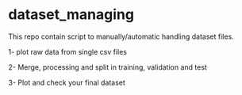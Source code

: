# dataset_managing

This repo contain script to manually/automatic handling dataset files.

1- plot raw data from single csv files

2- Merge, processing and split in training, validation and test

3- Plot and check your final dataset
